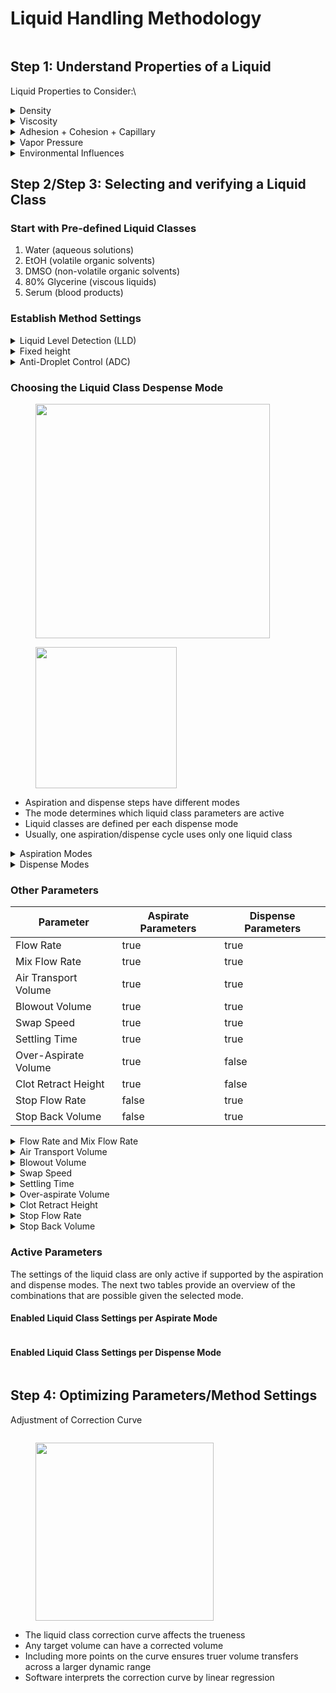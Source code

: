 # Liquid Handling Methodology

<figure><img src="../../.gitbook/assets/image (6) (1) (1).png" alt=""><figcaption></figcaption></figure>



## Step 1: Understand Properties of a Liquid

Liquid Properties to Consider:\


<details>

<summary>Density</summary>

The volumetric mass density of a substance is its mass per unit volume. It gives an impression if a material is heavy or light. The density of a material varies with temperature and pressure.

The density of different liquids is shown below to visualize the range (in kg/m3)\


<img src="../../.gitbook/assets/image (7) (1) (1).png" alt="" data-size="original">![](<../../.gitbook/assets/image (8) (1) (1).png>)



</details>

<details>

<summary>Viscosity</summary>

* Describes the flow behavior of a liquid&#x20;
* The more viscous a liquid, the thicker and less fluid the liquid

![](<../../.gitbook/assets/image (3) (1) (1).png>)

</details>

<details>

<summary>Adhesion + Cohesion + Capillary</summary>

* The state of the interface between two materials is defined by the adhesion&#x20;
* In contrast to adhesion, the cohesion is based on binding forces within the same substance.&#x20;
* Capillary action is due to the pressure of cohesion and adhesion which cause the liquid to work against gravity

![](<../../.gitbook/assets/image (28) (1) (1).png>)

</details>

<details>

<summary>Vapor Pressure</summary>

* The pressure exhibited by vapor present above a liquid surface is known as vapor pressure&#x20;
* The equilibrium vapor pressure is an indication of a liquid's evaporation rate&#x20;
* A substance with a high vapor pressure at normal temperatures is referred to as volatile.&#x20;
* An increase in temperature increases the number of molecules coming into the vapor phase, thus increasing the vapor pressure.

![](<../../.gitbook/assets/image (29) (1) (1).png>)

</details>

<details>

<summary>Environmental Influences</summary>

* Humidity - Influences vapor saturation (rate of evaporation)
* Pressure - Influences the vapor pressure curve (rate of evaporation)
* Radiation - Alters the properties of substances
* Temperature - Influences vapor saturation, pressure curve, and density
* Vibrations- Supports drop formation

</details>



## Step 2/Step 3: Selecting and verifying a Liquid Class

### Start with Pre-defined Liquid Classes

1. Water (aqueous solutions)
2. EtOH (volatile organic solvents)
3. DMSO (non-volatile organic solvents)
4. 80% Glycerine (viscous liquids)
5. Serum (blood products)

### Establish Method Settings

<details>

<summary>Liquid Level Detection (LLD)</summary>

Prevent aspiration of air, excessive carryover when used in conjunction with submerge depth and can return height of found liquid and determine estimated volume. The different liquid level detection modes are:

* cLLD – capacitive liquid level detection for conductive liquids\
  ![](blob:https://app.gitbook.com/4fc66e3d-7bc1-4a12-b54d-e8d2d3af9994)
* pLLD – pressure liquid level detection for all types of liquids\
  ![](blob:https://app.gitbook.com/f7d1d4ba-a01a-4a22-9ff4-a01488bcf935)

</details>

<details>

<summary>Fixed height</summary>

* If the volume is too low, LLD may not work reliably and fixed height must be used&#x20;
* Fixed height helps to minimize dead volume and improve speed
* Enable additional functions to further optimize the liquid transfer\
  ![](<../../.gitbook/assets/image (31) (1) (1).png>)
  * Touch off helps ensure consistent aspirate or dispense height from the bottom of the labware
  * Side touch helps ensure proper dispense of liquids that have residual droplets or foam

</details>

<details>

<summary>Anti-Droplet Control (ADC)</summary>

·      ![](blob:https://app.gitbook.com/c76cd4f6-8283-4feb-8ee2-34498121ca3c)

* Enables pipetting of volatile liquids without dripping
* After aspiration, pressure is monitored for any increase
* Plunger increments up in order to equalize pressure and prevent droplets
* Important Settings for ADC
  * Set air transport volume close to zero
  * Set stop back volume lower than 10μL
  * Set a low swap speed (2 mm/s)
* ADC can be triggered maximally 25 times. Improper settings result in an unstable internal pressure right after aspiration. This pressure alterations trigger ADC uncontrolled over 25 times leading to an error.

</details>

### Choosing the Liquid Class Despense Mode

<div>

<figure><img src="../../.gitbook/assets/image (36) (1).png" alt="" width="375"><figcaption></figcaption></figure>

 

<figure><img src="../../.gitbook/assets/image (47) (1).png" alt="" width="226"><figcaption></figcaption></figure>

</div>

* Aspiration and dispense steps have different modes
* The mode determines which liquid class parameters are active
* Liquid classes are defined per each dispense mode&#x20;
* Usually, one aspiration/dispense cycle uses only one liquid class

<details>

<summary>Aspiration Modes</summary>

* Aspiration (default) (0)\
  Blow-Out Air is aspirated while the tips are above Liquid Level and is then used post-dispense to dispense the remaining liquid from the tip. &#x20;
* Consecutive aspiration (1) \[Cannot be 1st Aspiration]\
  Allows for an additional aspiration to follow up a previous one by not aspirating Blow-Out Air again.
* Aspirate all (2)\
  Used when the aspiration volume is greater than calculated container volume.  The tip will follow the liquid level (if enabled) to the container bottom and remain there until requested volume is aspirated - MAD is deactivated so as to avoid Liquid Level detection errors. &#x20;

</details>

<details>

<summary>Dispense Modes</summary>

* Use Surface Empty Mode when:
  * Optimal performance is required
  * Pipetting low volumes
  * Mixing is required during the dispense step
* Use Jet Empty Mode when:
  * Pipetting higher volumes into empty containers
  * Re-using tips and cannot touch liquid already present
* Use Jet Part Mode when:
  * Multi-dispensing is required into empty containers or when the tips cannot touch liquid already present
* Use Surface Part Mode when:
  * Multi-dispensing is required into liquid filled containers and re-use of tips is acceptable

</details>

### Other Parameters

<table><thead><tr><th>Parameter</th><th data-type="checkbox">Aspirate Parameters</th><th data-type="checkbox">Dispense Parameters</th></tr></thead><tbody><tr><td>Flow Rate</td><td>true</td><td>true</td></tr><tr><td> Mix Flow Rate</td><td>true</td><td>true</td></tr><tr><td>Air Transport Volume </td><td>true</td><td>true</td></tr><tr><td>Blowout Volume </td><td>true</td><td>true</td></tr><tr><td>Swap Speed </td><td>true</td><td>true</td></tr><tr><td>Settling Time </td><td>true</td><td>true</td></tr><tr><td>Over-Aspirate Volume </td><td>true</td><td>false</td></tr><tr><td>Clot Retract Height</td><td>true</td><td>false</td></tr><tr><td>Stop Flow Rate</td><td>false</td><td>true</td></tr><tr><td>Stop Back Volume</td><td>false</td><td>true</td></tr></tbody></table>



<details>

<summary>Flow Rate and Mix Flow Rate</summary>

* Liquid flow rates in μL/s, correspond to plunger speed for aspiration, dispense, and mixing
*   Influenced by tip geometry, liquid viscosity, density, and vapor pressure

    <figure><img src="../../.gitbook/assets/image (10) (1) (1).png" alt="" width="18"><figcaption></figcaption></figure>

<!---->

* Aspiration
  * Slower for smaller tip diameters
  * Faster for more volatile liquids
  * Slower for more viscous liquids
* Dispense
  * Slower for smaller tip diameters
  * Slower for surface dispense
  * Faster for jet dispense
  * Faster for more volatile liquids
  * Slower for more viscous liquids

</details>

<details>

<summary>Air Transport Volume</summary>

* Volume of air in μL is aspirated at the end of the aspiration and dispense step and is automatically dispensed again as an extra volume at the beginning of the dispense step
*   Influenced by tip geometry and liquid vapor pressure\


    <figure><img src="../../.gitbook/assets/image (12) (1) (1).png" alt="" width="49"><figcaption></figcaption></figure>
* Helps prevent droplet formation
* Recommend the following:
  * Use larger volume for volatile liquids
  * Use smaller volume for smaller tips
  * Set air volume to be less than liquid volume
  * Do not use excessive volume as leaks could be created

</details>

<details>

<summary>Blowout Volume</summary>

* Volume of air in μL that is aspirated first during the aspiration step. If dispensing in empty tip mode, part or all of the air is dispensed.
*   Influenced by liquid viscosity and liquid vapour pressure\


    <figure><img src="../../.gitbook/assets/image (13) (1) (1).png" alt="" width="51"><figcaption></figcaption></figure>
* Set larger for more viscous liquids
* Aspiration
  * Set equal to or greater than the blowout volume set for the dispense
  * Set higher than that set for the dispense when pipetting volatile liquids&#x20;
* Dispense
  * May create bubbles/foam in liquid if used in surface mode
  * Could cause aerosols in jet mode

</details>

<details>

<summary>Swap Speed</summary>

*   Speed in mm/s at which the pipette head is moved out of the liquid after aspiration and dispense.\


    <figure><img src="../../.gitbook/assets/image (14) (1) (1).png" alt="" width="40"><figcaption></figcaption></figure>
* Influenced by liquid viscosity and liquid vapour pressure
* Set slower for more viscous fluids
* Set faster for more volatile fluids

</details>

<details>

<summary>Settling Time</summary>

### Settling Time

*   Time in seconds that the pipette head remains in the liquid after the aspiration and dispense step before moving out of the liquid\


    <figure><img src="../../.gitbook/assets/image (15) (1) (1).png" alt="" width="54"><figcaption></figcaption></figure>
* Influenced by tip geometry and liquid viscosity
* Set shorter for aqueous solutions
* Set very short for highly volatile solutions
* Set longer for viscous solutions
* Set longer for surface dispense into empty containers

</details>

<details>

<summary>Over-aspirate Volume</summary>

*   A pre-wetting volume in μL. After aspirating the required volume an additional volume is aspirated and dispensed again immediately.\


    <figure><img src="../../.gitbook/assets/image (16) (1) (1).png" alt="" width="64"><figcaption></figcaption></figure>
* Influenced by liquid viscosity and vapor pressure
* Can help minimize capillary effect
* Useful at low volumes
* Set lower than the aspirate volume
* Set higher for viscous or volatile liquids
* Set to zero for dilution steps

</details>

<details>

<summary>Clot Retract Height</summary>

*   A parameter for clot detection which determines how high the pipette head is allowed to move out of the liquid while there is still a liquid detection signal after aspiration.\


    <figure><img src="../../.gitbook/assets/image (17) (1) (1).png" alt="" width="45"><figcaption></figcaption></figure>
* It is measured from the liquid surface upwards. If this distance is exceeded, an error message is generated.
* Doesn’t affect liquid transfers
* Only used to help detect clots after aspiration

</details>

<details>

<summary>Stop Flow Rate</summary>

### Stop Flow Rate

* Dispense flow rate in μL/s in at which the dispense step terminates abruptly
*   Influenced by liquid viscosity\


    <figure><img src="../../.gitbook/assets/image (18) (1) (1).png" alt="" width="93"><figcaption></figcaption></figure>
* Set equal to or less than Dispense flow rate
* Set slower for surface dispense and smaller relative to the dispense flow rate
* Set faster for jet dispense and generally equal to dispense flow rate, especially when multi- dispensing

</details>

<details>

<summary>Stop Back Volume</summary>

*   Volume in μL which is aspirated again immediately after the dispense. This volume is aspirated as quickly as possible.\


    <figure><img src="../../.gitbook/assets/image (20) (1) (1).png" alt="" width="63"><figcaption></figcaption></figure>
* Influenced by liquid viscosity
* Helps prevent droplets after dispense in jet part volume mode (setting only valid for jet part volume mode)
  * Acts as an air transport volume in between transfers when using jet part volume mode
* Pay attention to dispense height if using this setting. If set too low, volume of dispensed liquid could be aspirated inadvertently.
* Set higher for more viscous liquids

</details>



### Active Parameters

The settings of the liquid class are only active if supported by the aspiration and dispense modes. The next two tables provide an overview of the combinations that are possible given the selected mode.

#### Enabled Liquid Class Settings per Aspirate Mode

<figure><img src="../../.gitbook/assets/image (21) (1) (1).png" alt=""><figcaption></figcaption></figure>

#### Enabled Liquid Class Settings per Dispense Mode 

<figure><img src="../../.gitbook/assets/image (22) (1) (1).png" alt=""><figcaption></figcaption></figure>

## Step 4: Optimizing Parameters/Method Settings

Adjustment of Correction Curve

<div>

<figure><img src="../../.gitbook/assets/image (25) (1) (1).png" alt=""><figcaption></figcaption></figure>

 

<figure><img src="../../.gitbook/assets/image (24) (1) (1).png" alt="" width="285"><figcaption></figcaption></figure>

</div>

* The liquid class correction curve affects the trueness
* Any target volume can have a corrected volume
* Including more points on the curve ensures truer volume transfers across a larger dynamic range
* Software interprets the correction curve by linear regression

<div>

<figure><img src="../../.gitbook/assets/image (26) (1) (1).png" alt=""><figcaption></figcaption></figure>

 

<figure><img src="../../.gitbook/assets/image (27) (1) (1).png" alt=""><figcaption></figcaption></figure>

</div>

